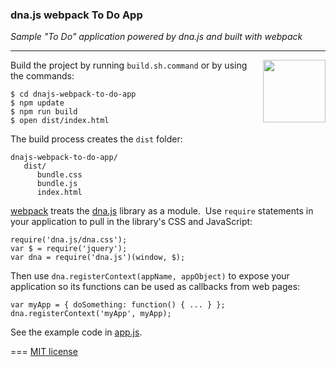 ### dna.js webpack To Do App

*Sample "To Do" application powered by dna.js and built with webpack*

---
<img src=https://raw.githubusercontent.com/dnajs/dna.js/master/website/static/graphics/dnajs-logo.png
   width=100 align=right>

Build the project by running `build.sh.command` or by using the commands:

    $ cd dnajs-webpack-to-do-app
    $ npm update
    $ npm run build
    $ open dist/index.html

The build process creates the `dist` folder:

    dnajs-webpack-to-do-app/
       dist/
          bundle.css
          bundle.js
          index.html

[webpack](https://webpack.js.org) treats the [dna.js](http://dnajs.org) library as a module.&nbsp;
Use `require` statements in your application to pull in the library's CSS and JavaScript:

    require('dna.js/dna.css');
    var $ = require('jquery');
    var dna = require('dna.js')(window, $);

Then use `dna.registerContext(appName, appObject)` to expose your application so its functions can
be used as callbacks from web pages:

    var myApp = { doSomething: function() { ... } };
    dna.registerContext('myApp', myApp);

See the example code in [app.js](src/js/app.js).

===
[MIT license](LICENSE.txt)
